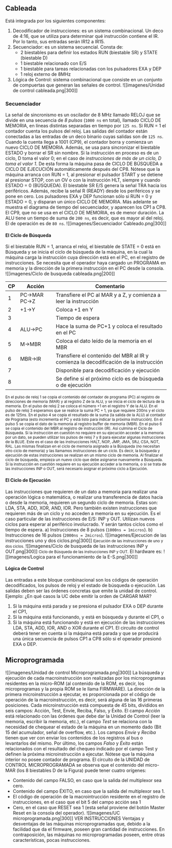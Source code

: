 ## Cableada
Está integrada por los siguientes componentes:
1. Decodificador de instrucciones: es un sistema combinacional. Un deco de 4:16, que se utiliza para determinar qué instrucción contiene el IR. Por lo tanto, sus entradas serán IR12 a IR15.
2. Secuenciador: es un sistema secuencial. Consta de: 
	- 2 biestables para definir los estados RUN (biestable SR) y STATE (biestable D)
	- 1 biestable relacionado con E/S
	- 1 biestable para tareas relacionadas con los pulsadores EXA y DEP
	- 1 reloj externo de 8MHz
3. Lógica de Control: sistema combinacional que consiste en un conjunto de compuertas que generan las señales de control.
![[imagenes/Unidad de control cableada.png|300]]
### Secuenciador
La señal de sincronismo es un oscilador de 8 MHz llamado RELOJ que se divide en una secuencia de *8 pulsos* (`1000 ns` en total), llamado CICLO DE MEMORIA, en líneas distintas separadas en tiempo por `125 ns`.
Si RUN = 1 el contador cuenta los pulsos del reloj. Las salidas del contador están conectadas a las entradas de un deco binario cuyas salidas son de `125 ns`.
Cuando la cuenta llega a 1001 (CP9), el contador borra y comienza un nuevo CICLO DE MEMORIA. Además, se usa para sincronizar el biestable ESTADO y borrar el SR sin nombre. Si la instrucción en proceso es de un ciclo, D toma el valor 0; en el caso de *instrucciones de más de un ciclo, D toma el valor 1*. De esta forma la máquina pasa de CICLO DE BÚSQUEDA a CICLO DE EJECUCIÓN automáticamente después del CP8.
Nótese que la máquina arranca con RUN = 1, al presionar el pulsador START y se detiene al presionar STOP, con un OV o con la instrucción HLT, siempre y cuando ESTADO = 0 (BÚSQUEDA).
El biestable SR E/S genera la señal TRA hacia los periféricos. Además, recibe la señal R (READY) desde los periféricos y se pone en cero.
Los pulsadores EXA y DEP funcionan sólo si RUN = 0 y ESTADO = 0, y disparan un único CICLO DE MEMORIA. Más adelante se muestra el diagrama de tiempo del secuenciador, y aparecen los CP1 a CP8. El CP9, que no se usa en el CICLO DE MEMORIA, es de menor duración.
La ALU tiene un tiempo de suma de `200 ns`, es decir, que es mayor al del reloj. El de operación es de `80 ns`.
![[imagenes/Secuenciador Cableado.png|300]]
#### El Ciclo de Búsqueda
Si el biestable RUN = 1, arranca el reloj, el biestable de STATE = 0 está en Búsqueda y se inicia el ciclo de búsqueda de la máquina, en la cual la máquina carga la instrucción cuya dirección está en el PC, en el registro de instrucciones. Se necesita que el operador haya cargado un PROGRAMA en memoria y la dirección de la primera instrucción en el PC desde la consola.
![[imagenes/Ciclo de busqueda cableada.png|200]]

| CP  | Acción       | Comentario                                                                           |
| --- | ------------ | ------------------------------------------------------------------------------------ |
| 1   | PC→MAR  PC→Z | Transfiere el PC al MAR y a Z, y comienza a leer la instrucción                      |
| 2   | +1→Y         | Coloca +1 en Y                                                                       |
| 3   |              | Tiempo de espera                                                                     |
| 4   | ALU→PC       | Hace la suma de PC+1 y coloca el resultado en el PC                                  |
| 5   | M→MBR        | Coloca el dato leído de la memoria en el MBR                                         |
| 6   | MBR→IR       | Transfiere el contenido del MBR al IR y comienza la decodificación de la instrucción |
| 7   |              | Disponible para decodificación y ejecución                                           |
| 8   |              | Se define si el próximo ciclo es de búsqueda o de ejecución                          |
<small>En el pulso de reloj 1 se copia el contenido del contador de programa (PC) al registro de direcciones de memoria (MAR) y al registro Z de la ALU, y se inicia el ciclo de lectura de la memoria. En el pulso de reloj 2 se coloca el número +1 en el registro Y de la ALU. En el pulso de reloj 3 esperamos que se realice la suma PC + 1, ya que requiere 200ns y el ciclo es de 125ns. En el pulso 4 se copia el resultado de la suma (la salida de la ALU) al contador de Programa (esto incrementa el PC y está listo para indicar la próxima instrucción). En el pulso 5 se copia el dato de la memoria al registro buffer de memoria (MBR). En el pulso 6 se copia el contenido del MBR al registro de instrucción (IR). Así culmina el Ciclo de Búsqueda.
Si la instrucción en cuestión no requiere en su ejecución acceder a la memoria por un dato, se pueden utilizar los pulsos de reloj 7 y 8 para ejecutar algunas instrucciones de la BLUE. Este es el caso de las instrucciones HALT, NOP, JMP, JMA, SRJ, CSA, NOT, RAL. Las mismas finalizan en el ciclo de memoria asignado a la Búsqueda (no necesitan otro ciclo de memoria) y las llamamos instrucciones de un ciclo. Es decir, la búsqueda y ejecución de estas instrucciones se realizan en un mismo ciclo de memoria. Al finalizar el ciclo de búsqueda, empieza un nuevo ciclo que debe asignarse nuevamente a Búsqueda.
Si la instrucción en cuestión requiere en su ejecución acceder a la memoria, o si se trata de las instrucciones INP o OUT, será necesario asignar el próximo ciclo a Ejecución. </small>
#### El Ciclo de Ejecución
Las instrucciones que requieren de un dato a memoria para realizar una operación lógica o matemática, o realizar una transferencia de datos hacia o desde la memoria, requieren un segundo ciclo de memoria. Estas son: LDA, STA, ADD, XOR, AND, IOR.
Pero también existen instrucciones que requieren más de un ciclo y no acceden a memoria en su ejecución. Es el caso particular de las instrucciones de E/S: INP y OUT. Utilizan nuevos ciclos para esperar al periférico involucrado. Y serán tantos ciclos como el tiempo de espera.
a) Instrucciones de 8 pulsos (`1000ns = 1micros`).
b) Instrucciones de 16 pulsos (`2000ns = 2micros`).
![[imagenes/Ejecucion de las instrucciones uno y dos ciclos.png|300]]
<small>Ejecución de las instrucciones de uno y dos ciclos.</small>
![[imagenes/Ciclo de busqueda de las instrucciones INP y OUT.png|300]]
<small>Ciclo de Búsqueda de las instrucciones INP y OUT.</small>
El hardware es:
![[imagenes/Logica para el funcionamiento de la E-S.png|300]]
#### Lógica de Control
Las entradas a este bloque combinacional son los códigos de operación decodificados, los pulsos de reloj y el estado de búsqueda o ejecución. Las salidas deben ser las órdenes concretas que emite la unidad de control.
Ejemplo: ¿En qué casos la UC debe emitir la orden de CARGAR MAR?
1. Si la máquina está parada y se presiona el pulsador EXA o DEP durante el CP1,
2. Si la máquina está funcionando, y está en búsqueda y durante el CP1, o
3. Si la máquina está funcionando y está en ejecución de las instrucciones LDA, STA, ADD, IOR, AND o XOR durante el CP1.
El circuito de control deberá tener en cuenta si la máquina está parada y que se producirá una única secuencia de pulsos CP1 a CP8 sólo si el operador presionó EXA o DEP.
## Microprogramada
![[imagenes/Unidad de control Microprogramada.png|300]]
La búsqueda y ejecución de cada macroinstrucción son realizadas por los microprogramas residentes en la micro-ROM (al contenido de la ROM, es decir, los microprogramas y la propia ROM se le llama FIRMWARE). La dirección de la primera microinstrucción a ejecutar, es proporcionada por el código de operación de la macroinstrucción, es decir, será alguna de las 16 primeras posiciones.
Cada microinstrucción está compuesta de 45 bits, divididos en seis campos: Acción, Test, Envíe, Reciba, Falso, y Éxito.
El campo *Acción* está relacionado con las órdenes que debe dar la Unidad de Control (leer la memoria, escribir la memoria, etc.), el campo *Test* se relaciona con la necesidad de chequear el estado de la máquina en un momento dado (Bit 15 del acumulador, señal de overflow, etc.). Los campos *Envíe* y *Reciba* tienen que ver con enviar los contenidos de los registros al bus o levantarlos del mismo. Por último, los campos *Falso* y *Éxito* están relacionados con el resultado del chequeo indicado por el campo Test y definen la próxima microinstrucción a ejecutar. Nótese que la máquina interior no posee contador de programa.
El circuito de la UNIDAD de CONTROL MICROPROGRAMADA se observa que el contenido del micro-MAR (los 8 biestables D de la Figura) puede tener cuatro orígenes: 
- Contenido del campo FALSO, en caso que la salida del multiplexor sea cero. 
- Contenido del campo ÉXITO, en caso que la salida del multiplexor sea 1. 
- El código de operación de la macrointrucción residente en el registro de instrucciones, en el caso que el bit 5 del campo acción sea 1 
- Cero, en el caso que RESET sea 1 (esta señal proviene del botón Master Reset en la consola del operador).
![[imagenes/UC microprogramada.png|300]]
VER INSTRUCCIONES
Ventajas y desventajas de las máquinas microprogramadas que, debido a la facilidad que da el firmware, poseen gran cantidad de instrucciones. En contraposición, las máquinas no microprogramadas poseen, entre otras características, pocas instrucciones.